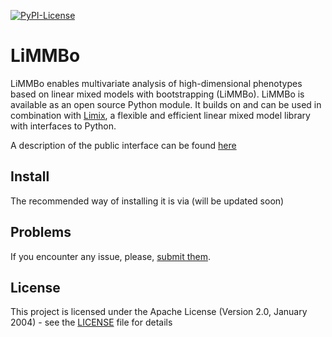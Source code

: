 [![PyPI-License](https://img.shields.io/pypi/l/limix.svg?style=flat-square)](https://pypi.python.org/pypi/limix/)

# LiMMBo

LiMMBo enables multivariate analysis of high-dimensional phenotypes based on linear mixed models 
with bootstrapping (LiMMBo). LiMMBo is available as an open source Python module. It builds on and can be used in combination with [Limix](https://github.com/limix/limix), a flexible and efficient linear mixed model library with interfaces to Python.

A description of the public interface can be found [here](https://www.ebi.ac.uk/~hannah/limmbo/index.html)

## Install

The recommended way of installing it is via (will be updated soon)

## Problems

If you encounter any issue, please, [submit them](https://github.com/HannahVMeyer/limmbo/issues).


## License

This project is licensed under the Apache License (Version 2.0, January 2004) -
see the [LICENSE](LICENSE) file for details
